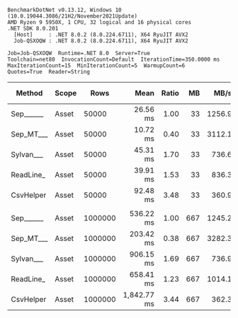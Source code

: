```

BenchmarkDotNet v0.13.12, Windows 10 (10.0.19044.3086/21H2/November2021Update)
AMD Ryzen 9 5950X, 1 CPU, 32 logical and 16 physical cores
.NET SDK 8.0.201
  [Host]     : .NET 8.0.2 (8.0.224.6711), X64 RyuJIT AVX2
  Job-QSXOQW : .NET 8.0.2 (8.0.224.6711), X64 RyuJIT AVX2

Job=Job-QSXOQW  Runtime=.NET 8.0  Server=True  
Toolchain=net80  InvocationCount=Default  IterationTime=350.0000 ms  
MaxIterationCount=15  MinIterationCount=5  WarmupCount=6  
Quotes=True  Reader=String  

```
| Method    | Scope | Rows    | Mean        | Ratio | MB  | MB/s   | ns/row | Allocated  | Alloc Ratio |
|---------- |------ |-------- |------------:|------:|----:|-------:|-------:|-----------:|------------:|
| Sep______ | Asset | 50000   |    26.56 ms |  1.00 |  33 | 1256.9 |  531.1 |   13.48 MB |        1.00 |
| Sep_MT___ | Asset | 50000   |    10.72 ms |  0.40 |  33 | 3112.1 |  214.5 |   13.64 MB |        1.01 |
| Sylvan___ | Asset | 50000   |    45.31 ms |  1.70 |  33 |  736.6 |  906.2 |   13.63 MB |        1.01 |
| ReadLine_ | Asset | 50000   |    39.91 ms |  1.53 |  33 |  836.3 |  798.3 |  119.44 MB |        8.86 |
| CsvHelper | Asset | 50000   |    92.48 ms |  3.48 |  33 |  360.9 | 1849.6 |   13.64 MB |        1.01 |
|           |       |         |             |       |     |        |        |            |             |
| Sep______ | Asset | 1000000 |   536.22 ms |  1.00 | 667 | 1245.2 |  536.2 |  260.41 MB |        1.00 |
| Sep_MT___ | Asset | 1000000 |   203.42 ms |  0.38 | 667 | 3282.3 |  203.4 |  261.45 MB |        1.00 |
| Sylvan___ | Asset | 1000000 |   906.15 ms |  1.69 | 667 |  736.9 |  906.2 |  260.57 MB |        1.00 |
| ReadLine_ | Asset | 1000000 |   658.41 ms |  1.23 | 667 | 1014.1 |  658.4 | 2385.07 MB |        9.16 |
| CsvHelper | Asset | 1000000 | 1,842.77 ms |  3.44 | 667 |  362.3 | 1842.8 |  260.58 MB |        1.00 |
